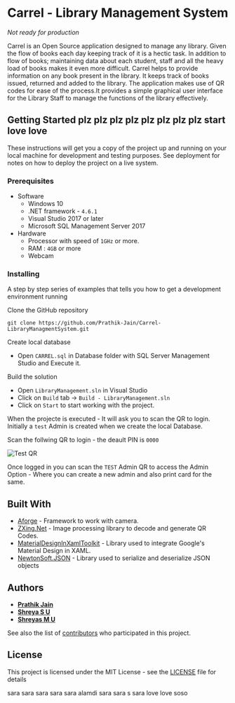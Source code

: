 # Carrel - Library Management System
_Not ready for production_

Carrel is an Open Source application designed to manage any library. Given the flow of books each day keeping track of it  is a hectic task. In addition to flow of books; maintaining data about each student, staff and all the heavy load of books makes it even more difficult. Carrel helps to provide information on any book present in the library. It keeps track of books issued, returned and added to the library. The application makes use of QR codes for ease of the process.It provides a simple graphical user interface for the Library Staff to manage the functions of the library effectively.

## Getting Started plz plz plz plz plz plz plz plz start love love

These instructions will get you a copy of the project up and running on your local machine for development and testing purposes. See deployment for notes on how to deploy the project on a live system.

### Prerequisites
* Software
  - Windows 10
  - .NET framework - `4.6.1`
  - Visual Studio 2017 or later
  - Microsoft SQL Management Server 2017
* Hardware
  - Processor with speed of `1GHz` or more.
  - RAM : `4GB` or more
  - Webcam

### Installing

A step by step series of examples that tells you how to get a development environment running

Clone the GitHub repository
```
git clone https://github.com/Prathik-Jain/Carrel-LibraryManagmentSystem.git
```
Create local database
- Open `CARREL.sql` in Database folder with SQL Server Management Studio and  Execute it.

Build the solution
- Open `LibraryManagement.sln` in Visual Studio
- Click on `Build` tab -> `Build - LibraryManagement.sln`
- Click on `Start` to start working with the project.

When the projecte is executed - It will ask you to scan the QR to login.
Initially a `test` Admin is created when we create the local Database.

Scan the follwing QR to login - the deault PIN is `0000`

![Test QR](TestQR.png)

Once logged in you can scan the `TEST` Admin QR to access the Admin Option - Where you can create a new admin and also print card for the same.

## Built With

* [Aforge](http://www.aforgenet.com/) - Framework to work with camera.
* [ZXing.Net](https://www.nuget.org/packages/ZXing.Net/) - Image processing library to decode and generate QR Codes.
* [MaterialDesignInXamlToolkit](https://github.com/ButchersBoy/MaterialDesignInXamlToolkit) - Library used to integrate Google's Material Design in XAML.
* [NewtonSoft.JSON](https://newtonsoft.com/josn) - Library used to serialize and deserialize JSON objects

## Authors

* **[Prathik Jain](https://github.com/Prathik-Jain)**
* **[Shreya S U](https://github.com/Shrey98)**
* **[Shreyas M U](https://github.com/shreyasmu)**

See also the list of [contributors](https://github.com/Prathik-Jain/Carrel-LibraryManagmentSystem/graphs/contributors) who participated in this project.

## License

This project is licensed under the MIT License - see the [LICENSE](LICENSE) file for details

sara sara sara sara 
sara alamdi
sara sara s
sara
love love soso